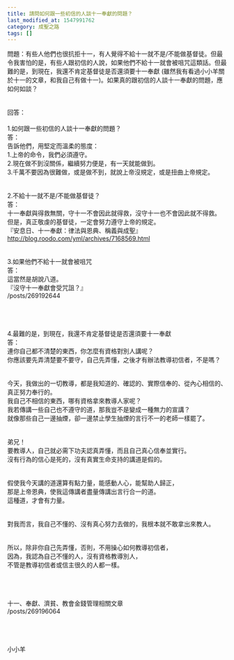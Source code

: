 ```yaml
---
title: 請問如何跟一些初信的人談十一奉獻的問題？
last_modified_at: 1547991762
category: 成聖之路
tags: []
---
```


問題：有些人他們也很抗拒十一，有人覺得不給十一就不是/不能做基督徒。但最令我害怕的是，有些人跟初信的人說，如果他們不給十一就會被咀咒這類話。但最難的是，到現在，我還不肯定基督徒是否還須要十一奉獻 (雖然我有看過小小羊關於十一的文章，和我自己有做十一)。如果真的跟初信的人談十一奉獻的問題，應如何如談？<br><!--more--> <br><br>回答：<br><br>1.如何跟一些初信的人談十一奉獻的問題？<br>答：<br>告訴他們，用堅定而溫柔的態度：<br>1.上帝的命令，我們必須遵守。<br>2.現在做不到沒關係，繼續努力便是，有一天就能做到。<br>3.千萬不要因為很難做，或是做不到，就說上帝沒規定，或是扭曲上帝規定。<br> <br> <br>2.不給十一就不是/不能做基督徒？<br>答：<br>十一奉獻與得救無關，守十一不會因此就得救，沒守十一也不會因此就不得救。<br>但是，真正敬虔的基督徒，一定會努力遵守上帝的規定。<br>『安息日、十一奉獻：律法與恩典、稱義與成聖』<br>http://blog.roodo.com/yml/archives/7168569.html<br> <br> <br>3.如果他們不給十一就會被咀咒<br>答：<br>這當然是胡說八道。<br>『沒守十一奉獻會受咒詛？』<br>/posts/269192644<br> <br> <br><br><br>4.最難的是，到現在，我還不肯定基督徒是否還須要十一奉獻<br>答：<br>連你自己都不清楚的東西，你怎麼有資格對別人講呢？<br>你應該要先弄清楚要不要守，自己先弄懂，之後才有辦法教導初信者，不是嗎？<br><br> <br>今天，我做出的一切教導，都是我知道的、確認的、實際信奉的、從內心相信的、真正努力奉行的。<br>我自己不相信的東西，哪有資格拿來教導人家呢？<br>我若傳講一些自己也不遵守的道，那我豈不是變成一種無力的宣講？<br>就像那些自己一邊抽煙，卻一邊禁止學生抽煙的言行不一的老師一樣罷了。<br> <br><br>弟兄！<br>要教導人，自己就必需下功夫認真弄懂，而且自己真心信奉並實行。<br>沒有行為的信心是死的，沒有真實生命支持的講道是假的。<br> <br><br>假使我今天講的道還算有點力量，能感動人心，能幫助人歸正，<br>那是上帝恩典，使我這傳講者盡量傳講出言行合一的道。<br>這種道，才會有力量。<br> <br><br>對我而言，我自己不懂的、沒有真心努力去做的，我根本就不敢拿出來教人。<br> <br><br>所以，除非你自己先弄懂，否則，不用操心如何教導初信者，<br>因為，我認為自己不懂的人，沒有資格教導別人，<br>不管是教導初信者或信主很久的人都一樣。<br> <br> <br><br><br>十一、奉獻、濟貧、教會金錢管理相關文章 <br>/posts/269196064<br><br><br><br><br>小小羊<br><br><br><br><br><br><br>
